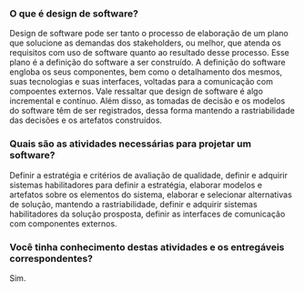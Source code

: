 ### O que é design de software?
Design de software pode ser tanto o processo de elaboração de um plano que solucione as demandas dos stakeholders, ou melhor, que atenda os requisitos com uso de software quanto ao resultado desse processo. Esse plano é a definição do software a ser construído. A definição do software engloba os seus componentes, bem como o detalhamento dos mesmos, suas tecnologias e suas interfaces, voltadas para a comunicação com compoentes externos. Vale ressaltar que design de software é algo incremental e contínuo. Além disso, as tomadas de decisão e os modelos do software têm de ser registrados, dessa forma mantendo a rastriabilidade das decisões e os artefatos construídos.

### Quais são as atividades necessárias para projetar um software?
Definir a estratégia e critérios de avaliação de qualidade, definir e adquirir sistemas habilitadores para definir a estratégia, elaborar modelos e artefatos sobre os elementos do sistema, elaborar e selecionar alternativas de solução, mantendo a rastriabilidade, definir e adquirir sistemas habilitadores da solução prosposta, definir as interfaces de comunicação com componentes externos.

### Você tinha conhecimento destas atividades e os entregáveis correspondentes?
Sim.